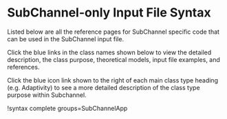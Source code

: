 # SubChannel-only Input File Syntax

Listed below are all the reference pages for SubChannel specific code that
can be used in the SubChannel input file.

Click the blue links in the class names shown below to view the detailed
description, the class purpose, theoretical models, input file examples, and
references.

Click the blue icon link shown to the right of each main class type heading
(e.g. Adaptivity) to see a more detailed description of the class type purpose
within Subchannel.

!syntax complete groups=SubChannelApp
